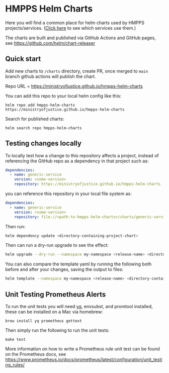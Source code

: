 # HMPPS Helm Charts

Here you will find a common place for helm charts used by HMPPS projects/services.
([Click here][version_list] to see which services use them.)

The charts are built and published via GitHub Actions and GitHub pages, see <https://github.com/helm/chart-releaser>

## Quick start

Add new charts to `/charts` directory, create PR, once merged to `main` branch github actions will publish the chart.

Repo URL = https://ministryofjustice.github.io/hmpps-helm-charts

You can add this repo to your local helm config like this:

```
helm repo add hmpps-helm-charts https://ministryofjustice.github.io/hmpps-helm-charts
```

Search for published charts:

```
helm search repo hmpps-helm-charts
```

## Testing changes locally

To locally test how a change to this repository affects a project, instead of referencing the GitHub repo as a dependency in that project such as:

```yaml
dependencies:
  - name: generic-service
    version: <some-version>
    repository: https://ministryofjustice.github.io/hmpps-helm-charts
```

you can reference this repository in your local file system as:

```yaml
dependencies:
  - name: generic-service
    version: <some-version>
    repository: file://<path-to-hmpps-helm-charts>/charts/generic-service
```

Then run:

```bash
helm dependency update <directory-containing-project-chart>
```

Then can run a dry-run upgrade to see the effect:

```bash
helm upgrade --dry-run --namespace my-namespace <release-name> <directory-containing-project-chart> --values=<values-file>
```

You can also compare the template yaml by running the following both before and after your changes, saving the output to files:

```bash
helm template --namespace my-namespace <release-name> <directory-containing-project-chart> --values=<values-file>
```

## Unit Testing Prometheus Alerts

To run the unit tests you will need [yq], envsubst, and promtool installed, these can be installed on a Mac via homebrew:

```shell
brew install yq prometheus gettext
```

Then simply run the following to run the unit tests:

```shell
make test
```

More information on how to write a Prometheus rule unit test can be found on the Prometheus docs, see <https://www.prometheus.io/docs/prometheus/latest/configuration/unit_testing_rules/>

[version_list]: https://structurizr.com/share/56937/documentation/*#2
[yq]: https://mikefarah.gitbook.io/yq/
